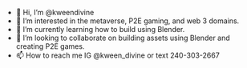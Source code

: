 - 👋 Hi, I’m @kweendivine
- 👀 I’m interested in the metaverse, P2E gaming, and web 3 domains.
- 🌱 I’m currently learning how to build using Blender.
- 💞️ I’m looking to collaborate on building assets using Blender and creating P2E games.
- 📫 How to reach me IG @kween_divine or text 240-303-2667

<!---
kweendivine/kweendivine is a ✨ special ✨ repository because its `README.md` (this file) appears on your GitHub profile.
You can click the Preview link to take a look at your changes.
--->
